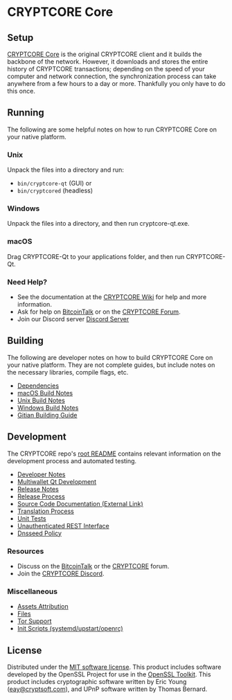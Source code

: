 CRYPTCORE Core
=============

Setup
---------------------
[CRYPTCORE Core](http://cryptcore.com/wallet) is the original CRYPTCORE client and it builds the backbone of the network. However, it downloads and stores the entire history of CRYPTCORE transactions; depending on the speed of your computer and network connection, the synchronization process can take anywhere from a few hours to a day or more. Thankfully you only have to do this once.

Running
---------------------
The following are some helpful notes on how to run CRYPTCORE Core on your native platform.

### Unix

Unpack the files into a directory and run:

- `bin/cryptcore-qt` (GUI) or
- `bin/cryptcored` (headless)

### Windows

Unpack the files into a directory, and then run cryptcore-qt.exe.

### macOS

Drag CRYPTCORE-Qt to your applications folder, and then run CRYPTCORE-Qt.

### Need Help?

* See the documentation at the [CRYPTCORE Wiki](https://github.com/Cryptcore/CRYPTCORE/wiki)
for help and more information.
* Ask for help on [BitcoinTalk](https://bitcointalk.org/index.php?topic=1262920.0) or on the [CRYPTCORE Forum](http://forum.cryptcore.com/).
* Join our Discord server [Discord Server](https://discord.cryptcore.com)

Building
---------------------
The following are developer notes on how to build CRYPTCORE Core on your native platform. They are not complete guides, but include notes on the necessary libraries, compile flags, etc.

- [Dependencies](dependencies.md)
- [macOS Build Notes](build-osx.md)
- [Unix Build Notes](build-unix.md)
- [Windows Build Notes](build-windows.md)
- [Gitian Building Guide](gitian-building.md)

Development
---------------------
The CRYPTCORE repo's [root README](/README.md) contains relevant information on the development process and automated testing.

- [Developer Notes](developer-notes.md)
- [Multiwallet Qt Development](multiwallet-qt.md)
- [Release Notes](release-notes.md)
- [Release Process](release-process.md)
- [Source Code Documentation (External Link)](https://www.fuzzbawls.pw/cryptcore/doxygen/)
- [Translation Process](translation_process.md)
- [Unit Tests](unit-tests.md)
- [Unauthenticated REST Interface](REST-interface.md)
- [Dnsseed Policy](dnsseed-policy.md)

### Resources
* Discuss on the [BitcoinTalk](https://bitcointalk.org/index.php?topic=1262920.0) or the [CRYPTCORE](http://forum.cryptcore.com/) forum.
* Join the [CRYPTCORE Discord](https://discord.cryptcore.com).

### Miscellaneous
- [Assets Attribution](assets-attribution.md)
- [Files](files.md)
- [Tor Support](tor.md)
- [Init Scripts (systemd/upstart/openrc)](init.md)

License
---------------------
Distributed under the [MIT software license](/COPYING).
This product includes software developed by the OpenSSL Project for use in the [OpenSSL Toolkit](https://www.openssl.org/). This product includes
cryptographic software written by Eric Young ([eay@cryptsoft.com](mailto:eay@cryptsoft.com)), and UPnP software written by Thomas Bernard.
